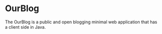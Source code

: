 # OurBlog
The OurBlog is a public and open blogging minimal web application that has a client side in Java.
